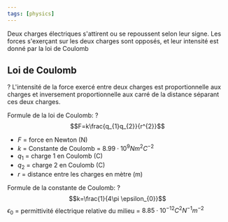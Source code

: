 ```yaml
---
tags: [physics]
---
```


Deux charges électriques s'attirent ou se repoussent selon leur signe. Les forces s'exerçant sur les deux charges sont opposés, et leur intensité est donné par la loi de Coulomb

## Loi de Coulomb
?
L'intensité de la force exercé entre deux charges est proportionnelle aux charges et inversement proportionnelle aux carré de la distance séparant ces deux charges.

Formule de la loi de Coulomb:
?
$$F=k\frac{q_{1}q_{2}}{r^{2}}$$
- $F$ = force en Newton (N)
- $k$ = Constante de Coulomb = $8.99\cdot 10^{9}Nm^{2}C^{-2}$
- $q_{1}$ = charge 1 en Coulomb (C)
- $q_{2}$ = charge 2 en Coulomb (C)
- $r$ = distance entre les charges en mètre (m)

Formule de la constante de Coulomb:
?
$$k=\frac{1}{4\pi \epsilon_{0}}$$
$\epsilon_0$ = permittivité électrique relative du milieu = $8.85\cdot 10^{-12}C^{2}N^{-1}m^{-2}$